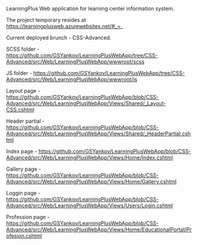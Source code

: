 LearningPlus Web application for learning center information system.

The project temporary resides at https://learningplusweb.azurewebsites.net/#_=_ 

Current deployed brunch - CSS-Advanced.

SCSS folder - https://github.com/GSYankov/LearningPlusWebApp/tree/CSS-Advanced/src/Web/LearningPlusWebApp/wwwroot/scss

JS folder - https://github.com/GSYankov/LearningPlusWebApp/tree/CSS-Advanced/src/Web/LearningPlusWebApp/wwwroot/js

Layout page - https://github.com/GSYankov/LearningPlusWebApp/blob/CSS-Advanced/src/Web/LearningPlusWebApp/Views/Shared/_Layout-CSS.cshtml

Header partial - https://github.com/GSYankov/LearningPlusWebApp/blob/CSS-Advanced/src/Web/LearningPlusWebApp/Views/Shared/_HeaderPartial.cshtml

Index page - https://github.com/GSYankov/LearningPlusWebApp/blob/CSS-Advanced/src/Web/LearningPlusWebApp/Views/Home/Index.cshtml

Gallery page - https://github.com/GSYankov/LearningPlusWebApp/blob/CSS-Advanced/src/Web/LearningPlusWebApp/Views/Home/Gallery.cshtml

Loggin page - https://github.com/GSYankov/LearningPlusWebApp/blob/CSS-Advanced/src/Web/LearningPlusWebApp/Views/Users/Login.cshtml

Profession page - https://github.com/GSYankov/LearningPlusWebApp/blob/CSS-Advanced/src/Web/LearningPlusWebApp/Views/Home/EducationalPortal/Profesion.cshtml
